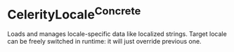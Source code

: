 # CelerityLocale<sup>Concrete</sup>

Loads and manages locale-specific data like localized strings. Target locale 
can be freely switched in runtime: it will just override previous one.
